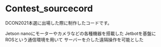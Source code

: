 # Contest_sourcecord
DCON2021本選に出場した際に制作したコードです。

Jetson nanoにモーターやカメラなどの各種機器を搭載した
Jetbotを基盤にROSという通信環境を用いて
サーバーを介した遠隔操作を可能とした
